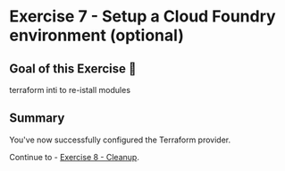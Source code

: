 # Exercise 7 - Setup a Cloud Foundry environment (optional)

## Goal of this Exercise 🎯

terraform inti to re-istall modules


## Summary

You've now successfully configured the Terraform provider.  

Continue to - [Exercise 8 - Cleanup](../EXERCISE8/README.md).
